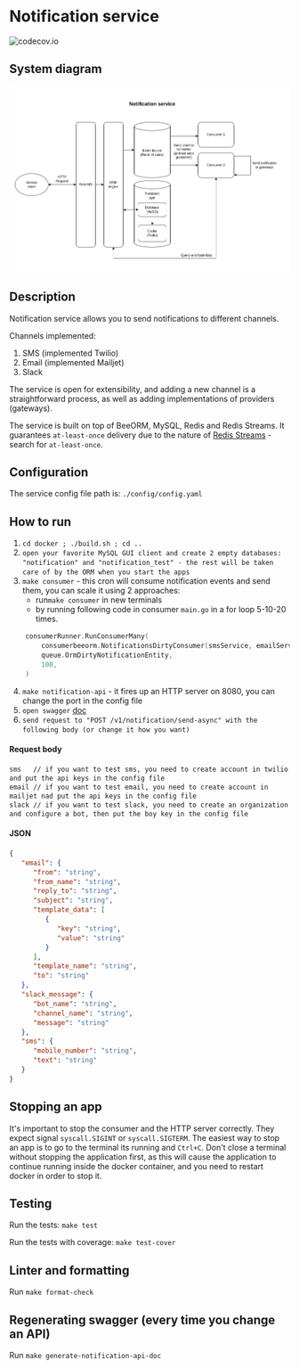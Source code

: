 # Notification service

![codecov.io](https://codecov.io/github/iliyanmotovski/notification/coverage.svg?branch=master)

## System diagram
![alt text](https://github.com/iliyanmotovski/notification/blob/master/notification_service.png?raw=true)

## Description
Notification service allows you to send notifications to different channels.

Channels implemented:
1. SMS (implemented Twilio)
2. Email (implemented Mailjet)
3. Slack

The service is open for extensibility, and adding a new channel is a straightforward process, as well as adding implementations of providers (gateways).

The service is built on top of BeeORM, MySQL, Redis and Redis Streams.
It guarantees `at-least-once` delivery due to the nature of [Redis Streams](https://redis.com/solutions/use-cases/messaging/) - search for `at-least-once`.

## Configuration
The service config file path is: `./config/config.yaml` 

## How to run
1. `cd docker ; ./build.sh ; cd ..`
2. `open your favorite MySQL GUI client and create 2 empty databases: "notification" and "notification_test" - the rest will be taken care of by the ORM when you start the apps`
3. `make consumer` - this cron will consume notification events and send them, you can scale it using 2 approaches:
   - run`make consumer` in new terminals
   - by running following code in consumer `main.go` in a for loop 5-10-20 times. 
```go
	consumerRunner.RunConsumerMany(
		consumerbeeorm.NotificationsDirtyConsumer(smsService, emailService, slackService),
		queue.OrmDirtyNotificationEntity,
		100,
	)
```
4. `make notification-api` - it fires up an HTTP server on 8080, you can change the port in the config file
5. `open swagger` [doc](http://localhost:8080/doc)
6. `send request to "POST /v1/notification/send-async" with the following body (or change it how you want)`

#### Request body

```
sms   // if you want to test sms, you need to create account in twilio and put the api keys in the config file
email // if you want to test email, you need to create account in mailjet nad put the api keys in the config file
slack // if you want to test slack, you need to create an organization and configure a bot, then put the boy key in the config file
```

#### JSON
```json
{
   "email": {
      "from": "string",
      "from_name": "string",
      "reply_to": "string",
      "subject": "string",
      "template_data": [
         {
            "key": "string",
            "value": "string"
         }
      ],
      "template_name": "string",
      "to": "string"
   },
   "slack_message": {
      "bot_name": "string",
      "channel_name": "string",
      "message": "string"
   },
   "sms": {
      "mobile_number": "string",
      "text": "string"
   }
}
```

## Stopping an app
It's important to stop the consumer and the HTTP server correctly. They expect signal `syscall.SIGINT` or `syscall.SIGTERM`. The easiest way
to stop an app is to go to the terminal its running and `Ctrl+C`. Don't close a terminal without stopping the application first, as
this will cause the application to continue running inside the docker container, and you need to restart docker in order to stop it.

## Testing
Run the tests: `make test`

Run the tests with coverage: `make test-cover`

## Linter and formatting
Run `make format-check`

## Regenerating swagger (every time you change an API)
Run `make generate-notification-api-doc`
